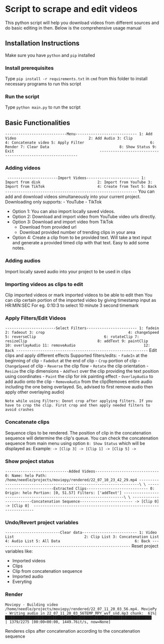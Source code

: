 # Script to scrape and edit videos

This python script will help you download videos from different sources and do basic editing in then.
Below is the comprehensive usage manual

## Installation Instructions
Make sure you have `python` and `pip` installed

### Install prerequisites
Type `pip install -r requirements.txt` in `cmd` from this folder to install necessary programs to run this script

### Run the script
Type `python main.py` to run the script

## Basic Functionalities

`----------------------------Menu----------------------------
1: Add Video                                 2: Add Audio
3: Clip                                      4: Concatenate video
5: Apply Filter                              6: Render
7: Clear Data                                8: Show Status
9: Exit                                      
------------------------------------------------------------`

### Adding videos
`
-----------------------Import Videos------------------------
1: Import from disk                          2: Import from YouTube
3: Import from TikTok                        4: Create from Text
5: Back
------------------------------------------------------------`
You can add and download videos simultaneously into your current project.
Downloading only supports:
	- YouTube
	- TikTok
- Option 1: You can also import locally saved videos.
- Option 2: Download and import video from YouTube video urls directly.
- Option 3: Download and import video from TikTok
	- Download from provided url
	- Download provided number of trending clips in your area
- Option 4: Create a clip from to be provided text. Will take a text input and generate a provided timed clip with that text. Easy to add some notes.

### Adding audios
Import locally saved audio into your project to be used in clips

### Importing videos as clips to edit
Clip imported videos or mark imported videos to be able to edit then
You can clip certain portion of the imported video by giving timestamp input as HR:MIN:SEC
For eg. 0:10:3 to select 10 minute 3 second timemark

### Apply Filters/Edit Videos
`-----------------------Select Filters-----------------------
1: fadein                                    2: fadeout
3: crop                                      4: changeSpeed
5: reverseClip                               6: rotateClip
7: resizeClip                                8: addText
9: paintClip                                 10: overlayAudio
11: removeAudio                               12: Back
------------------------------------------------------------`
Edit clips and apply different effects
Supported filters/edits:
	- `FadeIn` at the beginning of clip
	- `FadeOut` at the end of clip
	- `Crop` portion of clip
	- `ChangeSpeed` of clip
	- `Reverse` the clip flow
	- `Rotate` the clip orientation
	- `Resize` the clip dimensions
	- `AddText` over the clip providing the text position using coordinates
	- `Paint` the clip for ink painting effect
	- `OverlayAudio` to add audio onto the clip
	- `RemoveAudio` from the clip(Removes entire audio including the one being overlayed. So, advised to first remove audio then apply other overlaying audio)

`Note while using Filters:
Donot crop after applying filters. If you have to crop the clip. First crop and then apply needed filters to avoid crashes`

### Concatenate clips
Sequence clips to be rendered. The position of clip in the concatenation sequence will determine the clip's queue.
You can check the concatenation sequence from main menu using option `8: Show Status` which will be displayed as:
Example: `-> [Clip 3] -> [Clip 1] -> [Clip 5] ->`

### Show project status
`-----------------------------Added Videos-----------------------------
	0: Name: helo
		Path: /home/needle/projects/moviepy/rendered/22_07_10_23_42_29.mp4
----------------------------------------------------------------------\
\
---------------------------Extracted Clips----------------------------
	0: Origin: helo
		Portion: [0, 51.57]
		Filters: ['addText']
----------------------------------------------------------------------\
\
------------------------Concatenation Sequence------------------------
	-> [Clip 0] -> [Clip 0] 
 ----------------------------------------------------------------------`
### Undo/Revert project variables
`-------------------------Clear data-------------------------
1: Video List                                2: Clip List
3: Concatenation List                        4: Audio List
5: All Data                                  6: Back
------------------------------------------------------------`
Reset project variables like:
- Imported videos
- Clips
- Clip from concatenation sequence
- Imported audio
- Everyting

### Render
`Moviepy - Building video /home/needle/projects/moviepy/rendered/22_07_11_20_03_56.mp4.
MoviePy - Writing audio in 22_07_11_20_03_56TEMP_MPY_wvf_snd.mp3
chunk:  61%|██████████████████████████████████████████████████████████████████▋                                           | 1379/2275 [00:00<00:00, 1449.76it/s, now=None]`

Renderes clips after concatenation according to the concatenation sequence
